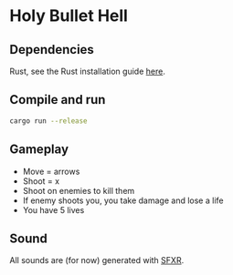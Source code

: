 # Holy Bullet Hell

## Dependencies
Rust, see the Rust installation guide [here](https://www.rust-lang.org/tools/install).

## Compile and run
```bash
cargo run --release
```

## Gameplay
- Move = arrows
- Shoot = x
- Shoot on enemies to kill them
- If enemy shoots you, you take damage and lose a life
- You have 5 lives

## Sound
All sounds are (for now) generated with [SFXR](https://www.drpetter.se/project_sfxr.html).
